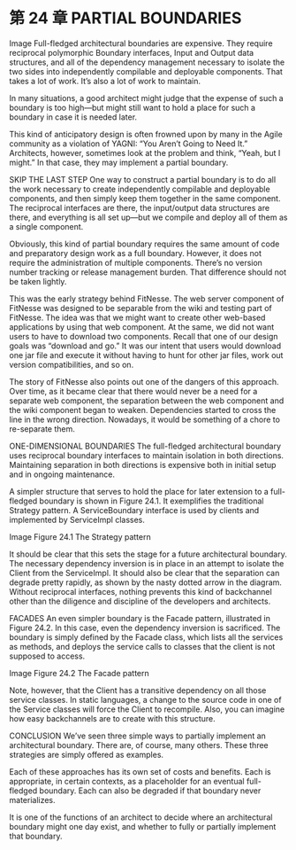 # 第 24 章 PARTIAL BOUNDARIES
Image
Full-fledged architectural boundaries are expensive. They require reciprocal polymorphic Boundary interfaces, Input and Output data structures, and all of the dependency management necessary to isolate the two sides into independently compilable and deployable components. That takes a lot of work. It’s also a lot of work to maintain.

In many situations, a good architect might judge that the expense of such a boundary is too high—but might still want to hold a place for such a boundary in case it is needed later.

This kind of anticipatory design is often frowned upon by many in the Agile community as a violation of YAGNI: “You Aren’t Going to Need It.” Architects, however, sometimes look at the problem and think, “Yeah, but I might.” In that case, they may implement a partial boundary.

SKIP THE LAST STEP
One way to construct a partial boundary is to do all the work necessary to create independently compilable and deployable components, and then simply keep them together in the same component. The reciprocal interfaces are there, the input/output data structures are there, and everything is all set up—but we compile and deploy all of them as a single component.

Obviously, this kind of partial boundary requires the same amount of code and preparatory design work as a full boundary. However, it does not require the administration of multiple components. There’s no version number tracking or release management burden. That difference should not be taken lightly.

This was the early strategy behind FitNesse. The web server component of FitNesse was designed to be separable from the wiki and testing part of FitNesse. The idea was that we might want to create other web-based applications by using that web component. At the same, we did not want users to have to download two components. Recall that one of our design goals was “download and go.” It was our intent that users would download one jar file and execute it without having to hunt for other jar files, work out version compatibilities, and so on.

The story of FitNesse also points out one of the dangers of this approach. Over time, as it became clear that there would never be a need for a separate web component, the separation between the web component and the wiki component began to weaken. Dependencies started to cross the line in the wrong direction. Nowadays, it would be something of a chore to re-separate them.

ONE-DIMENSIONAL BOUNDARIES
The full-fledged architectural boundary uses reciprocal boundary interfaces to maintain isolation in both directions. Maintaining separation in both directions is expensive both in initial setup and in ongoing maintenance.

A simpler structure that serves to hold the place for later extension to a full-fledged boundary is shown in Figure 24.1. It exemplifies the traditional Strategy pattern. A ServiceBoundary interface is used by clients and implemented by ServiceImpl classes.

Image
Figure 24.1 The Strategy pattern

It should be clear that this sets the stage for a future architectural boundary. The necessary dependency inversion is in place in an attempt to isolate the Client from the ServiceImpl. It should also be clear that the separation can degrade pretty rapidly, as shown by the nasty dotted arrow in the diagram. Without reciprocal interfaces, nothing prevents this kind of backchannel other than the diligence and discipline of the developers and architects.

FACADES
An even simpler boundary is the Facade pattern, illustrated in Figure 24.2. In this case, even the dependency inversion is sacrificed. The boundary is simply defined by the Facade class, which lists all the services as methods, and deploys the service calls to classes that the client is not supposed to access.

Image
Figure 24.2 The Facade pattern

Note, however, that the Client has a transitive dependency on all those service classes. In static languages, a change to the source code in one of the Service classes will force the Client to recompile. Also, you can imagine how easy backchannels are to create with this structure.

CONCLUSION
We’ve seen three simple ways to partially implement an architectural boundary. There are, of course, many others. These three strategies are simply offered as examples.

Each of these approaches has its own set of costs and benefits. Each is appropriate, in certain contexts, as a placeholder for an eventual full-fledged boundary. Each can also be degraded if that boundary never materializes.

It is one of the functions of an architect to decide where an architectural boundary might one day exist, and whether to fully or partially implement that boundary.